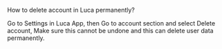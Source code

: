 How to delete account in Luca permanently?

Go to Settings in Luca App, then Go to account section and select Delete account, Make sure this cannot be undone and this can delete user data permanently.

